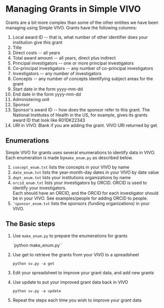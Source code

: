 # Managing Grants in Simple VIVO

Grants are a bit more complex than some of the other entities we have been managing using Simple VIVO.  Grants
have the following columns:

1. Local award ID -- that is, what number of other identifier does your institution give this grant
1. Title
1. Direct costs -- all years
1. Total award amount -- all years, direct plus indirect
1. Principal investigators -- one or more principal investigators
1. Co-principal investigators -- any number of co-principal investigators
1. Investigators -- any number of investigators
1. Concepts -- any number of concepts identifying subject areas for the grant
1. Start date in the form yyyy-mm-dd
1. End date in the form yyyy-mm-dd
1. Administering unit
1. Sponsor
1. Sponsor's award ID -- how does the sponsor refer to this grant.  The National Institutes of Health in the US, for
example, gives its grants award ID that look like R01DK22343
1. URI in VIVO.  Blank if you are adding the grant.  VIVO URI returned by get.

## Enumerations

Simple VIVO for grants uses several enumerations to identify data in VIVO.  Each enumeration is made by`make_enum.py` 
as described below.

1. `concept_enum.txt` lists the concepts in your VIVO by name
1. `date_enum.txt` lists the year-month-day dates in your VIVO by date value
1. `dept_enum.txt` lists your institutions organizations by name
1. `orcid_enum.txt` lists your investigators by ORCID.  ORCID is used to identify your investigators.  
Each should have an ORCID, and the ORCID for each investigator should be in your VIVO.  See examples/people for
adding ORCID to people.
1. `'sponsor_enum.txt` lists the sponsors (funding organizations) in your VIVO.

## The Basic steps

1. Use `make_enum.py` to prepare the enumerations for grants

    `python make_enum.py``

1. Use get to retrieve the grants from your VIVO to a spreadsheet

    `python sv.py -a get`
    
1. Edit your spreadsheet to improve your grant data, and add new grants

1. Use update to put your improved grant data back in VIVO

    `python sv.py -a update`
    
1. Repeat the steps each time you wish to improve your grant data

